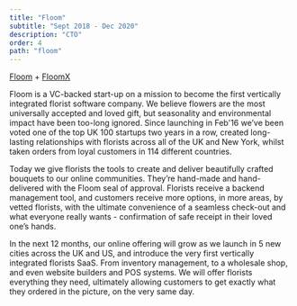 ```yaml
---
title: "Floom"
subtitle: "Sept 2018 - Dec 2020"
description: "CTO" 
order: 4
path: "floom"
---
```


[Floom](http://www.floom.com) + [FloomX](http://www.floomx.com)

Floom is a VC-backed start-up on a mission to become the first vertically integrated florist software company. We believe flowers are the most universally accepted and loved gift, but seasonality and environmental impact have been too-long ignored. Since launching in Feb'16 we’ve been voted one of the top UK 100 startups two years in a row, created long-lasting relationships with florists across all of the UK and New York, whilst taken orders from loyal customers in 114 different countries.

Today we give florists the tools to create and deliver beautifully crafted bouquets to our online communities. They’re hand-made and hand-delivered with the Floom seal of approval. Florists receive a backend management tool, and customers receive more options, in more areas, by vetted florists, with the ultimate convenience of a seamless check-out and what everyone really wants - confirmation of safe receipt in their loved one’s hands.

In the next 12 months, our online offering will grow as we launch in 5 new cities across the UK and US, and introduce the very first vertically integrated florists SaaS. From inventory management, to a wholesale shop, and even website builders and POS systems. We will offer florists everything they need, ultimately allowing customers to get exactly what they ordered in the picture, on the very same day.
